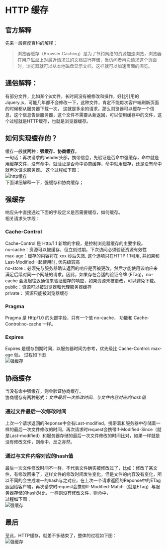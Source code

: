 # HTTP 缓存
## 官方解释
先来一段百度百科的解释：
> 浏览器缓存（Browser Caching）是为了节约网络的资源加速浏览，浏览器在用户磁盘上对最近请求过的文档进行存储，当访问者再次请求这个页面时，浏览器就可以从本地磁盘显示文档，这样就可以加速页面的阅览。
## 通俗解释：
有部分文件，比如某个js文件，长时间没有被修改和操作，好比引用的Jquery.js，可能几年都不会修改一下，这种文件，肯定不能每次客户端刷新页面的时候都从服务器下载一次，
这就是多余的请求，那么浏览器可以缓存一个信息，这个信息告诉服务器，这个文件不需要从新返回，可以使用缓存中的文件，这个过程就是HTTP缓存，也就是浏览器缓存。
## 如何实现缓存的？
缓存一般就两种：**强缓存、协商缓存**。</br>
一句话：再次请求的header头部，携带信息，先验证是否命中强缓存，命中就是用缓存文件，没有命中，就验证是否命中协商缓存，命中就用缓存，还是没有命中就再次请求服务器。
这个过程如下图：</br>
 ![http缓存](https://raw.githubusercontent.com/yangzaiwangzi/studyNotes/master/img/httpcache/http%E7%BC%93%E5%AD%98.jpg)</br>
下面详细解释一下，强缓存和协商缓存；
## 强缓存
响应头中直接通过下面的字段定义是否需要缓存，如何缓存。</br>
相关请求头字段：</br>
### Cache-Control
Cache-Control 是 Http/1.1 新增的字段，是控制浏览器缓存的主要字段。</br> 
no-cache：资源可以被缓存，但立刻过期，下次访问必须验证资源有效性</br>
max-age：缓存的内容将在 xxx 秒后失效, 这个选项只在HTTP 1.1可用, 并如果和Last-Modified一起使用时, 优先级较高</br>
no-store：必须先与服务器确认返回的响应是否被更改，然后才能使用该响应来满足后续对同一个网址的请求。因此，如果存在合适的验证令牌 (ETag)，no-cache 会发起往返通信来验证缓存的响应，如果资源未被更改，可以避免下载。</br>
public：资源可以被浏览器和代理服务器缓存</br>
private： 资源只能被浏览器缓存</br>
### Pragma
Pragma 是 Http/1.0 的头部字段，只有一个值 no-cache， 功能和 Cache-Control:no-cache 一样。
### Expires
Expires 是缓存到期时间，以服务器时间为参考，优先级比 Cache-Control: max-age 低。
过程如下图</br>
 ![强缓存](https://raw.githubusercontent.com/yangzaiwangzi/studyNotes/master/img/httpcache/%E5%BC%BA%E7%BC%93%E5%AD%98.jpg)</br>
## 协商缓存
当没有命中强缓存，则会验证协商缓存。</br>
协商缓存有两种形式：*文件最后一次修改时间*、*与文件内容对应的hash值*
### 通过文件最后一次修改时间
上次一个请求返回的Reponse中会有Last-modified，携带着和服务器中存储着一样的最后一次文件修改的时间，再次请求时request会携带If-Modified-Since（就是Last-modified）和服务器存储的最后一次文件修改的时间比对，如果一样就是没有修改文件，则命中，反之亦然。
### 通过与文件内容对应的hash值
最后一次文件修改时间不一样，不代表文件确实被修改过了，比如：修改了某文件，有修改回来了，这样文件的修改时间发生变化，但是文件的内容没有变化，所以不同的会生成唯一的hash与之对应，在上次一个请求返回的Reponse中的ETag返回给客户端，再次请求时request会携带If-Modified-Match（就是ETag）与服务器存储的hash对比，一样则没有修改文件，则命中，</br>
过程如下图：</br>
 ![强缓存](https://raw.githubusercontent.com/yangzaiwangzi/studyNotes/master/img/httpcache/%E5%8D%8F%E5%95%86%E7%BC%93%E5%AD%98.jpg)</br>
## 最后
至此，HTTP缓存，就差不多结束了，整体的过程如下图：</br>
 ![强缓存](https://raw.githubusercontent.com/yangzaiwangzi/studyNotes/master/img/httpcache/http%E7%BC%93%E5%AD%98%E8%AF%A6%E7%BB%86.jpg)
